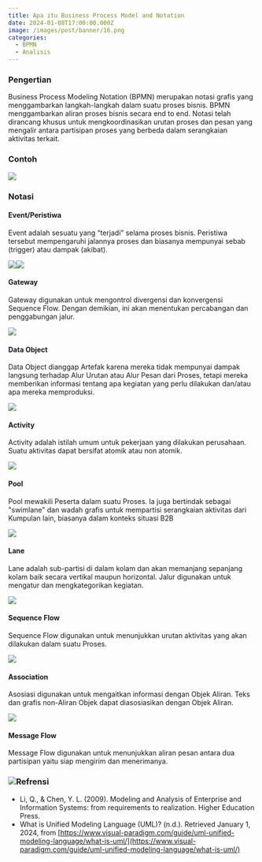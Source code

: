 ```yaml
---
title: Apa itu Business Process Model and Notation
date: 2024-01-08T17:00:00.000Z
image: /images/post/banner/16.png
categories:
  - BPMN
  - Analisis
---
```


### Pengertian

Business Process Modeling Notation (BPMN) merupakan notasi grafis yang menggambarkan langkah-langkah dalam suatu proses bisnis. BPMN menggambarkan aliran proses bisnis secara end to end. Notasi telah dirancang khusus untuk mengkoordinasikan urutan proses dan pesan yang mengalir antara partisipan proses yang berbeda dalam serangkaian aktivitas terkait.

### Contoh

![](/images/post/bpmn/Gambar11.png)

### Notasi

#### Event/Peristiwa

Event adalah sesuatu yang “terjadi” selama proses bisnis. Peristiwa tersebut mempengaruhi jalannya proses dan biasanya mempunyai sebab (trigger) atau dampak (akibat).

![](/images/post/bpmn/Gambar1.png)![](/images/post/bpmn/Gambar2.png)

#### Gateway

Gateway digunakan untuk mengontrol divergensi dan konvergensi Sequence Flow. Dengan demikian, ini akan menentukan percabangan dan penggabungan jalur.

![](/images/post/bpmn/Gambar3.png)

#### Data Object

Data Object dianggap Artefak karena mereka tidak mempunyai dampak langsung terhadap Alur Urutan atau Alur Pesan dari Proses, tetapi mereka memberikan informasi tentang apa kegiatan yang perlu dilakukan dan/atau apa mereka memproduksi.

![](/images/post/bpmn/Gambar4.png)

#### Activity

Activity adalah istilah umum untuk pekerjaan yang dilakukan perusahaan. Suatu aktivitas dapat bersifat atomik atau non atomik.

![](/images/post/bpmn/Gambar5.png)

#### Pool

Pool mewakili Peserta dalam suatu Proses. Ia juga bertindak sebagai "swimlane" dan wadah grafis untuk mempartisi serangkaian aktivitas dari Kumpulan lain, biasanya dalam konteks situasi B2B

![](/images/post/bpmn/Gambar6.png)

#### Lane

Lane adalah sub-partisi di dalam kolam dan akan memanjang sepanjang kolam baik secara vertikal maupun horizontal. Jalur digunakan untuk mengatur dan mengkategorikan kegiatan.

![](/images/post/bpmn/Gambar7.png)

#### Sequence Flow

Sequence Flow digunakan untuk menunjukkan urutan aktivitas yang akan dilakukan dalam suatu Proses.

![](/images/post/bpmn/Gambar8.png)

#### Association

Asosiasi digunakan untuk mengaitkan informasi dengan Objek Aliran. Teks dan grafis non-Aliran Objek dapat diasosiasikan dengan Objek Aliran.

![](/images/post/bpmn/Gambar9.png)

#### Message Flow

Message Flow digunakan untuk menunjukkan aliran pesan antara dua partisipan yaitu siap mengirim dan menerimanya.

### ![](/images/post/bpmn/Gambar10.png)Refrensi

* Li, Q., & Chen, Y. L. (2009). Modeling and Analysis of Enterprise and Information Systems: from requirements to realization. Higher Education Press.
* What is Unified Modeling Language (UML)? (n.d.). Retrieved January 1, 2024, from [https://www.visual-paradigm.com/guide/uml-unified-modeling-language/what-is-uml/](https://www.visual-paradigm.com/guide/uml-unified-modeling-language/what-is-uml/)
